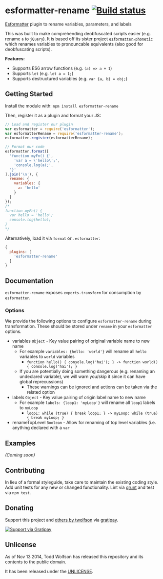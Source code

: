 # esformatter-rename [![Build status](https://travis-ci.org/twolfson/esformatter-rename.png?branch=master)](https://travis-ci.org/twolfson/esformatter-rename)

[Esformatter][`esformatter`] plugin to rename variables, parameters, and labels

This was built to make comprehending deobfuscated scripts easier (e.g. rename `a` to `jQuery`). It is based off its sister project [`esformatter-phonetic`][] which renames variables to pronouncable equivalents (also good for deobfuscating scripts).

[`esformatter`]: https://github.com/millermedeiros/esformatter
[`esformatter-phonetic`]: https://github.com/twolfson/esformatter-phonetic

**Features:**

- Supports ES6 arrow functions (e.g. `(a) => a + 1`)
- Supports `let` (e.g. `let a = 1;`)
- Supports destructured variables (e.g. `var {a, b} = obj;`)

## Getting Started
Install the module with: `npm install esformatter-rename`

Then, register it as a plugin and format your JS:

```js
// Load and register our plugin
var esformatter = require('esformatter');
var esformatterRename = require('esformatter-rename');
esformatter.register(esformatterRename);

// Format our code
esformatter.format([
  'function myFn() {',
    'var a = \'hello\';',
    'console.log(a);',
  '}'
].join('\n'), {
  rename: {
    variables: {
      a: 'hello'
    }
  }
});
/*
function myFn() {
  var hello = 'hello';
  console.log(hello);
}
*/
```

Alternatively, load it via `format` or `.esformatter`:

```js
{
  plugins: [
    'esformatter-rename'
  ]
}
```


## Documentation
`esformatter-rename` exposes `exports.transform` for consumption by `esformatter`.

### Options
We provide the following options to configure `esformatter-rename` during transformation. These should be stored under `rename` in your `esformatter` options.

- variables `Object` - Key value pairing of original variable name to new name
    - For example `variables: {hello: 'world'}` will rename all `hello` variables to `world` variables
        - `function hello() { console.log('hai'); } -> function world() { console.log('hai'); }`
    - If you are potentially doing something dangerous (e.g. renaming an undeclared variable), we will warn you/skip it since it can have global reprecussions)
        - These warnings can be ignored and actions can be taken via the related option
- labels `Object` - Key value pairing of origin label name to new name
    - For example `labels: {loop1: 'myLoop'}` will rename all `loop1` labels to `myLoop`
        - `loop1: while (true) { break loop1; } -> myLoop: while (true) { break myLoop; }`
- renameTopLevel `Boolean` - Allow for renaming of top level variables (i.e. anything declared with a `var`
## Examples
_(Coming soon)_

## Contributing
In lieu of a formal styleguide, take care to maintain the existing coding style. Add unit tests for any new or changed functionality. Lint via [grunt](https://github.com/gruntjs/grunt) and test via `npm test`.

## Donating
Support this project and [others by twolfson][gratipay] via [gratipay][].

[![Support via Gratipay][gratipay-badge]][gratipay]

[gratipay-badge]: https://cdn.rawgit.com/gratipay/gratipay-badge/2.x.x/dist/gratipay.png
[gratipay]: https://www.gratipay.com/twolfson/

## Unlicense
As of Nov 13 2014, Todd Wolfson has released this repository and its contents to the public domain.

It has been released under the [UNLICENSE][].

[UNLICENSE]: UNLICENSE
